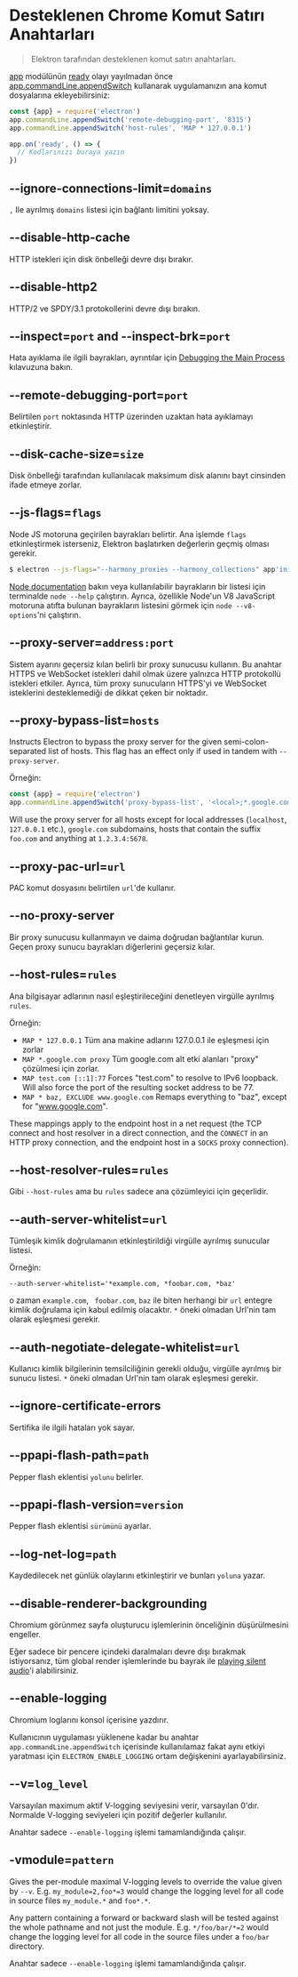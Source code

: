 # Desteklenen Chrome Komut Satırı Anahtarları

> Elektron tarafından desteklenen komut satırı anahtarları.

[app](app.md) modülünün [ready](app.md#event-ready) olayı yayılmadan önce [app.commandLine.appendSwitch](app.md#appcommandlineappendswitchswitch-value) kullanarak uygulamanızın ana komut dosyalarına ekleyebilirsiniz:

```javascript
const {app} = require('electron')
app.commandLine.appendSwitch('remote-debugging-port', '8315')
app.commandLine.appendSwitch('host-rules', 'MAP * 127.0.0.1')

app.on('ready', () => {
  // Kodlarınızı buraya yazın
})
```

## --ignore-connections-limit=`domains`

`,` Ile ayrılmış `domains` listesi için bağlantı limitini yoksay.

## --disable-http-cache

HTTP istekleri için disk önbelleği devre dışı bırakır.

## --disable-http2

HTTP/2 ve SPDY/3.1 protokollerini devre dışı bırakın.

## --inspect=`port` and --inspect-brk=`port`

Hata ayıklama ile ilgili bayrakları, ayrıntılar için [Debugging the Main Process](../tutorial/debugging-main-process.md) kılavuzuna bakın.

## --remote-debugging-port=`port`

Belirtilen `port` noktasında HTTP üzerinden uzaktan hata ayıklamayı etkinleştirir.

## --disk-cache-size=`size`

Disk önbelleği tarafından kullanılacak maksimum disk alanını bayt cinsinden ifade etmeye zorlar.

## --js-flags=`flags`

Node JS motoruna geçirilen bayrakları belirtir. Ana işlemde `flags` etkinleştirmek isterseniz, Elektron başlatırken değerlerin geçmiş olması gerekir.

```bash
$ electron --js-flags="--harmony_proxies --harmony_collections" app'iniz
```

[Node documentation](https://nodejs.org/api/cli.html) bakın veya kullanılabilir bayrakların bir listesi için terminalde `node --help` çalıştırın. Ayrıca, özellikle Node'un V8 JavaScript motoruna atıfta bulunan bayrakların listesini görmek için `node --v8-options`'ni çalıştırın.

## --proxy-server=`address:port`

Sistem ayarını geçersiz kılan belirli bir proxy sunucusu kullanın. Bu anahtar HTTPS ve WebSocket istekleri dahil olmak üzere yalnızca HTTP protokollü istekleri etkiler. Ayrıca, tüm proxy sunucuların HTTPS'yi ve WebSocket isteklerini desteklemediği de dikkat çeken bir noktadır.

## --proxy-bypass-list=`hosts`

Instructs Electron to bypass the proxy server for the given semi-colon-separated list of hosts. This flag has an effect only if used in tandem with `--proxy-server`.

Örneğin:

```javascript
const {app} = require('electron')
app.commandLine.appendSwitch('proxy-bypass-list', '<local>;*.google.com;*foo.com;1.2.3.4:5678')
```

Will use the proxy server for all hosts except for local addresses (`localhost`, `127.0.0.1` etc.), `google.com` subdomains, hosts that contain the suffix `foo.com` and anything at `1.2.3.4:5678`.

## --proxy-pac-url=`url`

PAC komut dosyasını belirtilen `url`'de kullanır.

## --no-proxy-server

Bir proxy sunucusu kullanmayın ve daima doğrudan bağlantılar kurun. Geçen proxy sunucu bayrakları diğerlerini geçersiz kılar.

## --host-rules=`rules`

Ana bilgisayar adlarının nasıl eşleştirileceğini denetleyen virgülle ayrılmış `rules`.

Örneğin:

* `MAP * 127.0.0.1` Tüm ana makine adlarını 127.0.0.1 ile eşleşmesi için zorlar
* `MAP *.google.com proxy` Tüm google.com alt etki alanları "proxy" çözülmesi için zorlar.
* `MAP test.com [::1]:77` Forces "test.com" to resolve to IPv6 loopback. Will also force the port of the resulting socket address to be 77.
* `MAP * baz, EXCLUDE www.google.com` Remaps everything to "baz", except for "www.google.com".

These mappings apply to the endpoint host in a net request (the TCP connect and host resolver in a direct connection, and the `CONNECT` in an HTTP proxy connection, and the endpoint host in a `SOCKS` proxy connection).

## --host-resolver-rules=`rules`

Gibi `--host-rules` ama bu `rules` sadece ana çözümleyici için geçerlidir.

## --auth-server-whitelist=`url`

Tümleşik kimlik doğrulamanın etkinleştirildiği virgülle ayrılmış sunucular listesi.

Örneğin:

    --auth-server-whitelist='*example.com, *foobar.com, *baz'
    

o zaman `example.com`, ` foobar.com`, `baz` ile biten herhangi bir `url` entegre kimlik doğrulama için kabul edilmiş olacaktır. `*` öneki olmadan Url'nin tam olarak eşleşmesi gerekir.

## --auth-negotiate-delegate-whitelist=`url`

Kullanıcı kimlik bilgilerinin temsilciliğinin gerekli olduğu, virgülle ayrılmış bir sunucu listesi. `*` öneki olmadan Url'nin tam olarak eşleşmesi gerekir.

## --ignore-certificate-errors

Sertifika ile ilgili hataları yok sayar.

## --ppapi-flash-path=`path`

Pepper flash eklentisi `yolunu` belirler.

## --ppapi-flash-version=`version`

Pepper flash eklentisi `sürümünü` ayarlar.

## --log-net-log=`path`

Kaydedilecek net günlük olaylarını etkinleştirir ve bunları `yoluna` yazar.

## --disable-renderer-backgrounding

Chromium görünmez sayfa oluşturucu işlemlerinin önceliğinin düşürülmesini engeller.

Eğer sadece bir pencere içindeki daralmaları devre dışı bırakmak istiyorsanız, tüm global render işlemlerinde bu bayrak ile [playing silent audio](https://github.com/atom/atom/pull/9485/files)'i alabilirsiniz.

## --enable-logging

Chromium loglarını konsol içerisine yazdırır.

Kullanıcının uygulaması yüklenene kadar bu anahtar `app.commandLine.appendSwitch` içerisinde kullanılamaz fakat aynı etkiyi yaratması için `ELECTRON_ENABLE_LOGGING` ortam değişkenini ayarlayabilirsiniz.

## --v=`log_level`

Varsayılan maximum aktif V-logging seviyesini verir, varsayılan 0'dır. Normalde V-logging seviyeleri için pozitif değerler kullanılır.

Anahtar sadece `--enable-logging` işlemi tamamlandığında çalışır.

## -vmodule=`pattern`

Gives the per-module maximal V-logging levels to override the value given by `--v`. E.g. `my_module=2,foo*=3` would change the logging level for all code in source files `my_module.*` and `foo*.*`.

Any pattern containing a forward or backward slash will be tested against the whole pathname and not just the module. E.g. `*/foo/bar/*=2` would change the logging level for all code in the source files under a `foo/bar` directory.

Anahtar sadece `--enable-logging` işlemi tamamlandığında çalışır.
